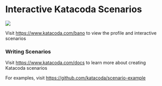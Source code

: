 # Interactive Katacoda Scenarios

[![](http://shields.katacoda.com/katacoda/bano/count.svg)](https://www.katacoda.com/bano "Get your profile on Katacoda.com")

Visit https://www.katacoda.com/bano to view the profile and interactive scenarios

### Writing Scenarios
Visit https://www.katacoda.com/docs to learn more about creating Katacoda scenarios

For examples, visit https://github.com/katacoda/scenario-example
